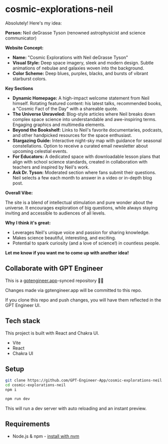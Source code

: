 # cosmic-explorations-neil

Absolutely! Here's my idea:

**Person:** Neil deGrasse Tyson (renowned astrophysicist and science communicator)

**Website Concept:**

* **Name:** "Cosmic Explorations with Neil deGrasse Tyson" 
* **Visual Style:** Deep space imagery, sleek and modern design. Subtle animations of nebulae and galaxies woven into the background.
* **Color Scheme:**  Deep blues, purples, blacks, and bursts of vibrant starburst colors.

**Key Sections**

* **Dynamic Homepage:** A high-impact welcome statement from Neil himself. Rotating featured content: his latest talks, recommended books, a  "Cosmic Fact of the Day" with a shareable quote. 
* **The Universe Unraveled:** Blog-style articles where Neil breaks down complex space science into understandable and awe-inspiring terms. Engaging graphics and multimedia elements.
* **Beyond the Bookshelf:**  Links to Neil's favorite documentaries, podcasts, and other handpicked resources for the space enthusiast. 
* **Stargazing Guide:**   Interactive night-sky map with guidance for seasonal constellations. Option to receive a curated email newsletter about upcoming celestial events.
* **For Educators:** A dedicated space with downloadable lesson plans that align with school science standards, created in collaboration with teachers and inspired by Neil's work.
* **Ask Dr. Tyson:** Moderated section where fans submit their questions. Neil selects a few each month to answer in a video or in-depth blog post.

**Overall Vibe:** 

The site is a blend of intellectual stimulation and pure wonder about the universe. It encourages exploration of big questions, while always staying inviting and accessible to audiences of all levels. 

**Why I think it's great:**

* Leverages Neil's unique voice and passion for sharing knowledge.
* Makes science beautiful, interesting, and exciting.
* Potential to spark curiosity (and a love of science!) in countless people.

**Let me know if you want me to come up with another idea!** 


## Collaborate with GPT Engineer

This is a [gptengineer.app](https://gptengineer.app)-synced repository 🌟🤖

Changes made via gptengineer.app will be committed to this repo.

If you clone this repo and push changes, you will have them reflected in the GPT Engineer UI.

## Tech stack

This project is built with React and Chakra UI.

- Vite
- React
- Chakra UI

## Setup

```sh
git clone https://github.com/GPT-Engineer-App/cosmic-explorations-neil.git
cd cosmic-explorations-neil
npm i
```

```sh
npm run dev
```

This will run a dev server with auto reloading and an instant preview.

## Requirements

- Node.js & npm - [install with nvm](https://github.com/nvm-sh/nvm#installing-and-updating)
